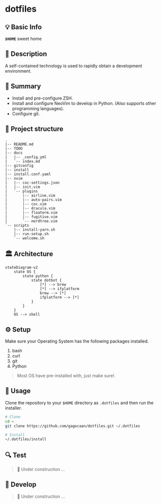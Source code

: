 # dotfiles

## 💡 Basic Info

**``$HOME``** sweet home

## 📖 Description

A self-contained technology is used to rapidly obtain a development environment.

## 🎯 Summary

* Install and pre-configure ZSH.
* Install and configure NeoVim to develop in Python. (Also supports other programming languages).
* Configure git.

## 🧬 Project structure

```console
.
|-- README.md
|-- TODO
|-- docs
|   |-- _config.yml
|   `-- index.md
|-- gitconfig
|-- install
|-- install.conf.yaml
|-- nvim
|   |-- coc-settings.json
|   |-- init.vim
|   `-- plugins
|       |-- airline.vim
|       |-- auto-pairs.vim
|       |-- coc.vim
|       |-- dracula.vim
|       |-- floaterm.vim
|       |-- fugitive.vim
|       `-- nerdtree.vim
`-- scripts
    |-- install-yarn.sh
    |-- run-setup.sh
    `-- welcome.sh
```

## 🏛 Architecture

```mermaid
stateDiagram-v2
    state OS {
        state python {
            state dotbot {
                [*] --> brew
                [*] --> ifplatform
                brew --> [*]
                ifplatform --> [*]
            }
        }
    }
    OS --> shell
```

## ⚙️ Setup

Make sure your Operating System has the following packages installed.

1. bash
2. curl
3. git
4. Python

> Most OS have pre-installed with, just make sure!.

## 🍴 Usage

Clone the repository to your `$HOME` directory as `.dotfiles` and then run the installer.

```bash
# Clone
cd ~
git clone https://github.com/gagocaan/dotfiles.git ~/.dotfiles

# Install
~/.dotfiles/install
```

## 🔍 Test

> 🚧 Under construction ...

## 🔨 Develop

> 🚧 Under construction ...

